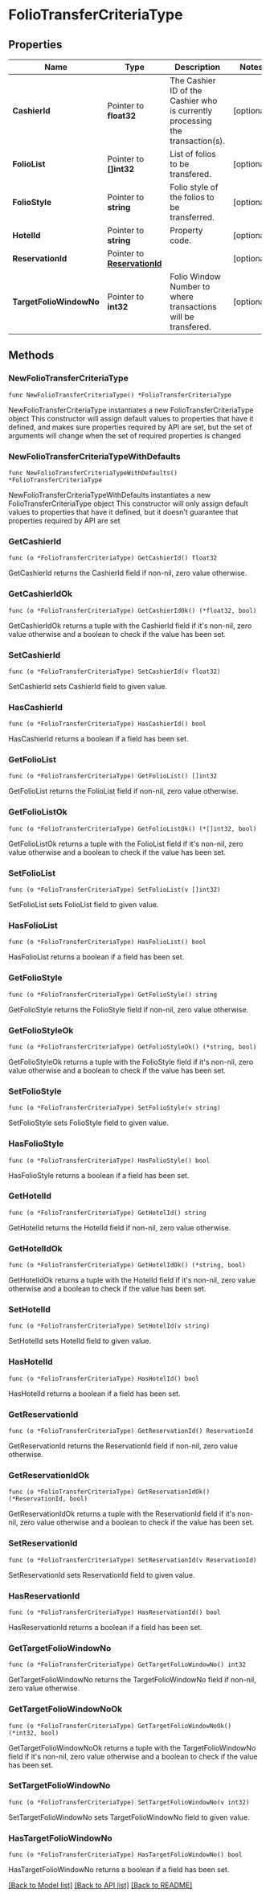 # FolioTransferCriteriaType

## Properties

Name | Type | Description | Notes
------------ | ------------- | ------------- | -------------
**CashierId** | Pointer to **float32** | The Cashier ID of the Cashier who is currently processing the transaction(s). | [optional] 
**FolioList** | Pointer to **[]int32** | List of folios to be transfered. | [optional] 
**FolioStyle** | Pointer to **string** | Folio style of the folios to be transferred. | [optional] 
**HotelId** | Pointer to **string** | Property code. | [optional] 
**ReservationId** | Pointer to [**ReservationId**](ReservationId.md) |  | [optional] 
**TargetFolioWindowNo** | Pointer to **int32** | Folio Window Number to where transactions will be transfered. | [optional] 

## Methods

### NewFolioTransferCriteriaType

`func NewFolioTransferCriteriaType() *FolioTransferCriteriaType`

NewFolioTransferCriteriaType instantiates a new FolioTransferCriteriaType object
This constructor will assign default values to properties that have it defined,
and makes sure properties required by API are set, but the set of arguments
will change when the set of required properties is changed

### NewFolioTransferCriteriaTypeWithDefaults

`func NewFolioTransferCriteriaTypeWithDefaults() *FolioTransferCriteriaType`

NewFolioTransferCriteriaTypeWithDefaults instantiates a new FolioTransferCriteriaType object
This constructor will only assign default values to properties that have it defined,
but it doesn't guarantee that properties required by API are set

### GetCashierId

`func (o *FolioTransferCriteriaType) GetCashierId() float32`

GetCashierId returns the CashierId field if non-nil, zero value otherwise.

### GetCashierIdOk

`func (o *FolioTransferCriteriaType) GetCashierIdOk() (*float32, bool)`

GetCashierIdOk returns a tuple with the CashierId field if it's non-nil, zero value otherwise
and a boolean to check if the value has been set.

### SetCashierId

`func (o *FolioTransferCriteriaType) SetCashierId(v float32)`

SetCashierId sets CashierId field to given value.

### HasCashierId

`func (o *FolioTransferCriteriaType) HasCashierId() bool`

HasCashierId returns a boolean if a field has been set.

### GetFolioList

`func (o *FolioTransferCriteriaType) GetFolioList() []int32`

GetFolioList returns the FolioList field if non-nil, zero value otherwise.

### GetFolioListOk

`func (o *FolioTransferCriteriaType) GetFolioListOk() (*[]int32, bool)`

GetFolioListOk returns a tuple with the FolioList field if it's non-nil, zero value otherwise
and a boolean to check if the value has been set.

### SetFolioList

`func (o *FolioTransferCriteriaType) SetFolioList(v []int32)`

SetFolioList sets FolioList field to given value.

### HasFolioList

`func (o *FolioTransferCriteriaType) HasFolioList() bool`

HasFolioList returns a boolean if a field has been set.

### GetFolioStyle

`func (o *FolioTransferCriteriaType) GetFolioStyle() string`

GetFolioStyle returns the FolioStyle field if non-nil, zero value otherwise.

### GetFolioStyleOk

`func (o *FolioTransferCriteriaType) GetFolioStyleOk() (*string, bool)`

GetFolioStyleOk returns a tuple with the FolioStyle field if it's non-nil, zero value otherwise
and a boolean to check if the value has been set.

### SetFolioStyle

`func (o *FolioTransferCriteriaType) SetFolioStyle(v string)`

SetFolioStyle sets FolioStyle field to given value.

### HasFolioStyle

`func (o *FolioTransferCriteriaType) HasFolioStyle() bool`

HasFolioStyle returns a boolean if a field has been set.

### GetHotelId

`func (o *FolioTransferCriteriaType) GetHotelId() string`

GetHotelId returns the HotelId field if non-nil, zero value otherwise.

### GetHotelIdOk

`func (o *FolioTransferCriteriaType) GetHotelIdOk() (*string, bool)`

GetHotelIdOk returns a tuple with the HotelId field if it's non-nil, zero value otherwise
and a boolean to check if the value has been set.

### SetHotelId

`func (o *FolioTransferCriteriaType) SetHotelId(v string)`

SetHotelId sets HotelId field to given value.

### HasHotelId

`func (o *FolioTransferCriteriaType) HasHotelId() bool`

HasHotelId returns a boolean if a field has been set.

### GetReservationId

`func (o *FolioTransferCriteriaType) GetReservationId() ReservationId`

GetReservationId returns the ReservationId field if non-nil, zero value otherwise.

### GetReservationIdOk

`func (o *FolioTransferCriteriaType) GetReservationIdOk() (*ReservationId, bool)`

GetReservationIdOk returns a tuple with the ReservationId field if it's non-nil, zero value otherwise
and a boolean to check if the value has been set.

### SetReservationId

`func (o *FolioTransferCriteriaType) SetReservationId(v ReservationId)`

SetReservationId sets ReservationId field to given value.

### HasReservationId

`func (o *FolioTransferCriteriaType) HasReservationId() bool`

HasReservationId returns a boolean if a field has been set.

### GetTargetFolioWindowNo

`func (o *FolioTransferCriteriaType) GetTargetFolioWindowNo() int32`

GetTargetFolioWindowNo returns the TargetFolioWindowNo field if non-nil, zero value otherwise.

### GetTargetFolioWindowNoOk

`func (o *FolioTransferCriteriaType) GetTargetFolioWindowNoOk() (*int32, bool)`

GetTargetFolioWindowNoOk returns a tuple with the TargetFolioWindowNo field if it's non-nil, zero value otherwise
and a boolean to check if the value has been set.

### SetTargetFolioWindowNo

`func (o *FolioTransferCriteriaType) SetTargetFolioWindowNo(v int32)`

SetTargetFolioWindowNo sets TargetFolioWindowNo field to given value.

### HasTargetFolioWindowNo

`func (o *FolioTransferCriteriaType) HasTargetFolioWindowNo() bool`

HasTargetFolioWindowNo returns a boolean if a field has been set.


[[Back to Model list]](../README.md#documentation-for-models) [[Back to API list]](../README.md#documentation-for-api-endpoints) [[Back to README]](../README.md)


